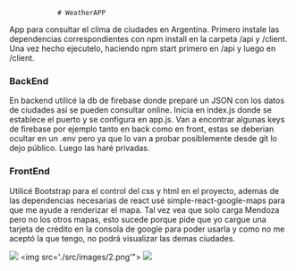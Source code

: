                 # WeatherAPP

App para consultar el clima de ciudades en Argentina.
Primero instale las dependencias correspondientes con npm install en la carpeta /api y /client. Una vez hecho ejecutelo, haciendo npm start primero en /api y luego en /client.

### BackEnd

En backend utilicé la db de firebase donde preparé un JSON con los datos de ciudades así se pueden consultar online. Inicia en index.js donde se establece el puerto y se configura en app.js.
Van a encontrar algunas keys de firebase por ejemplo tanto en back como en front, estas se deberian ocultar en un .env pero ya que lo van a probar posiblemente desde git lo dejo público. Luego las haré privadas.

### FrontEnd

Utilicé Bootstrap para el control del css y html en el proyecto, ademas de las dependencias necesarias de react usé simple-react-google-maps para que me ayude a renderizar el mapa.
Tal vez vea que solo carga Mendoza pero no los otros mapas, esto sucede porque pide que yo cargue una tarjeta de crédito en la consola de google para poder usarla y como no me aceptó la que tengo, no podrá visualizar las demas ciudades.

<img src='./src/images/1.png'></img>
<img src='./src/images/2.png'"></img>
<img src='./src/images/3.png'></img>
